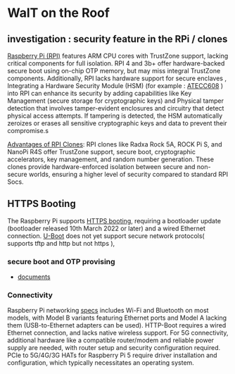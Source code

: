 # WalT on the Roof


## investigation : security feature in the RPi / clones
[Raspberry Pi (RPI)](./doc/rpi.md) features ARM CPU cores with TrustZone support, lacking critical components for full isolation. RPI 4 and 3b+ offer hardware-backed secure boot using on-chip OTP memory, but may miss integral TrustZone components. Additionally, RPI lacks hardware support for secure enclaves , Integrating a Hardware Security Module (HSM) (for example : [ATECC608](./doc/crypto.md) ) into RPI can enhance its security by adding capabilities like Key Management (secure storage for cryptographic keys)
and Physical tamper detection that involves tamper-evident enclosures and circuitry that detect physical access attempts. If tampering is detected, the HSM automatically zeroizes or erases all sensitive cryptographic keys and data to prevent their compromise.s

[Advantages of RPI Clones](./doc/rpi.md):
RPI clones like Radxa Rock 5A, ROCK Pi S, and NanoPi R4S offer TrustZone support, secure boot, cryptographic accelerators, key management, and random number generation.
These clones provide hardware-enforced isolation between secure and non-secure worlds, ensuring a higher level of security compared to standard RPI Socs.

## HTTPS Booting
The Raspberry Pi supports [HTTPS booting](./doc/boot.md), requiring a bootloader update (bootloader released 10th March 2022 or later) and a wired Ethernet connection.
[U-Boot](./doc/boot.md#u-boot) does not yet support secure network protocols( supports tftp and http but not https ),
### secure boot and OTP provising
*   [documents](./doc/secure_boot/)
### Connectivity 
Raspberry Pi networking [specs](./doc/connectivity.md) includes Wi-Fi and Bluetooth on most models, with Model B variants featuring Ethernet ports and Model A lacking them (USB-to-Ethernet adapters can be used). HTTP-Boot requires a wired Ethernet connection, and lacks native wireless support. For 5G connectivity, additional hardware like a compatible router/modem and reliable power supply are needed, with router setup and security configuration required. 
PCIe to 5G/4G/3G HATs for Raspberry Pi 5 require driver installation and configuration, which typically necessitates an operating system.
